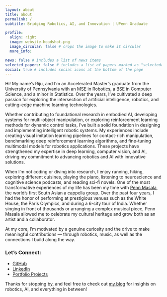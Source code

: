 ```yaml
---
layout: about
title: about
permalink: /
subtitle: Bridging Robotics, AI, and Innovation | UPenn Graduate

profile:
  align: right
  image: website-headshot.png
  image_circular: false # crops the image to make it circular
  more_info:

news: false # includes a list of news items
selected_papers: false # includes a list of papers marked as "selected={true}"
social: true # includes social icons at the bottom of the page
---
```


Hi! My name’s Riju, and I’m an Accelerated Master’s graduate from the University of Pennsylvania with an MSE in Robotics, a BSE in Computer Science, and a minor in Statistics. Over the years, I’ve cultivated a deep passion for exploring the intersection of artificial intelligence, robotics, and cutting-edge machine learning technologies.

Whether contributing to foundational research in embodied AI, developing systems for multi-object manipulation, or exploring reinforcement learning methods for dynamic control tasks, I’ve built a solid foundation in designing and implementing intelligent robotic systems. My experiences include creating visual imitation learning pipelines for contact-rich manipulation, benchmarking deep reinforcement learning algorithms, and fine-tuning multimodal models for robotics applications. These projects have strengthened my expertise in deep learning, computer vision, and AI, driving my commitment to advancing robotics and AI with innovative solutions.

When I’m not coding or diving into research, I enjoy running, hiking, exploring different cuisines, playing the piano, listening to neuroscience and cognitive science podcasts, and reading sci-fi novels. One of the most transformative experiences of my life has been my time with [Penn Masala](https://www.pennmasala.com), the world’s first South Asian a cappella group. Over the past four years, I had the honor of performing at prestigious venues such as the White House, the Paris Olympics, and during a 6-city tour of India. Whether singing in front of thousands or arranging a complex musical piece, Penn Masala allowed me to celebrate my cultural heritage and grow both as an artist and a collaborator.

At my core, I’m motivated by a genuine curiosity and the drive to make meaningful contributions — through robotics, music, as well as the connections I build along the way.

### Let’s Connect:
- [GitHub](https://github.com/rdattafl)
- [LinkedIn](https://linkedin.com/in/riju-datta-2b093117a/)
- [Portfolio Projects](#projects)

Thanks for stopping by, and feel free to check out [my blog](/blog) for insights on robotics, AI, and everything in between!

